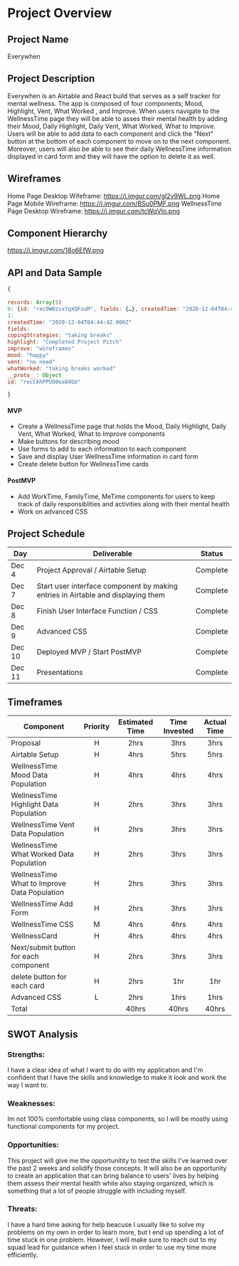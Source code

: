 # Project Overview

## Project Name

Everywhen

## Project Description

Everywhen is an Airtable and React build that serves as a self tracker for mental wellness. The app is composed of four components; Mood, Highlight, Vent, What Worked , and Improve. When users navigate to the WellnessTime page they will be able to asses their mental health by adding their Mood, Daily Highlight, Daily Vent, What Worked, What to Improve. Users will be able to add data to each component and click the "Next" button at the bottom of each component to move on to the next component. Moreover, users will also be able to see their daily WellnessTime information displayed in card form and they will have the option to delete it as well.

## Wireframes

Home Page Desktop Wifeframe: https://i.imgur.com/gI2v9WL.png
Home Page Mobile Wireframe: https://i.imgur.com/BSu0PMF.png
WellnessTime Page Desktop Wireframe: https://i.imgur.com/tcWqVIo.png

## Component Hierarchy

https://i.imgur.com/18o6EfW.png

## API and Data Sample

```js
{
  
records: Array(5)
0: {id: "rec9W0zsxYqXQFouM", fields: {…}, createdTime: "2020-12-04T04:44:42.000Z"}
1:
createdTime: "2020-12-04T04:44:42.000Z"
fields:
copingStrategies: "taking breaks"
highlight: "Completed Project Pitch"
improve: "wireframes"
mood: "happy"
vent: "no need"
whatWorked: "taking breaks worked"
__proto__: Object
id: "recCkhPPUO0oa84GU"

}


```

#### MVP

- Create a WellnessTime page that holds the Mood, Daily Highlight, Daily Vent, What Worked, What to Improve components
- Make buttons for describing mood
- Use forms to add to each information to each component
- Save and display User WellnessTime information in card form 
- Create delete button for WellnessTime cards

#### PostMVP
- Add WorkTime, FamilyTime, MeTime components for users to keep track of daily responsiblities and activities along with their mental health 
- Work on advanced CSS

## Project Schedule

| Day    | Deliverable                                             | Status     |
| ------ | ------------------------------------------------------- | ---------- |
| Dec 4  | Project Approval / Airtable Setup                       |Complete |
| Dec 7  | Start user interface component by making entries in Airtable and displaying them |Complete |
| Dec 8  | Finish User Interface Function / CSS                    | Complete |
| Dec 9  | Advanced CSS                                            | Complete |
| Dec 10 | Deployed MVP / Start PostMVP                            | Complete |
| Dec 11 | Presentations                                           | Complete |

## Timeframes

| Component                                    | Priority | Estimated Time | Time Invested | Actual Time |
| -------------------------------------------- | :------: | :------------: | :-----------: | :---------: |
| Proposal                                     |    H     |      2hrs      |      3hrs     |     3hrs    |
| Airtable Setup                               |    H     |      4hrs      |      5hrs     |     5hrs    |
| WellnessTime Mood Data Population            |    H     |      4hrs      |      4hrs     |     4hrs    |
| WellnessTime Highlight Data Population       |    H     |      2hrs      |      3hrs     |     3hrs    |
| WellnessTime Vent Data Population            |    H     |      2hrs      |      3hrs     |     3hrs    |
| WellnessTime What Worked Data Population     |    H     |      2hrs      |      3hrs     |     3hrs    |
| WellnessTime What to Improve Data Population |    H     |      2hrs      |      3hrs     |     3hrs    |
| WellnessTime Add Form                        |    H     |      2hrs      |      3hrs     |     3hrs    |
| WellnessTime CSS                             |    M     |      4hrs      |      4hrs     |     4hrs    |
| WellnessCard                                 |    H     |      4hrs      |      4hrs     |     4hrs    |
| Next/submit button for each component        |    H     |      2hrs      |      3hrs     |     3hrs    |
| delete button for each card                  |    H     |      2hrs      |      1hr      |     1hr     |
| Advanced CSS                                 |    L     |      2hrs      |      1hrs     |     1hrs    |
| Total                                        |          |     40hrs      |      40hrs    |    40hrs    |

## SWOT Analysis

### Strengths:

I have a clear idea of what I want to do with my application and I'm confident that I have the skills and knowledge to make it look and work the way I want to.

### Weaknesses:

Im not 100% comfortable using class components, so I will be mostly using functional components for my project.

### Opportunities:

This project will give me the opportunitity to test the skills I've learned over the past 2 weeks and solidify those concepts. It will also be an opportunity to create an application that can bring balance to users' lives by helping them assess their mental health while also staying organized, which is something that a lot of people struggle with including myself.

### Threats:

I have a hard time asking for help beacuse I usually like to solve my problems on my own in order to learn more, but I end up spending a lot of time stuck in one problem. However, I will make sure to reach out to my squad lead for guidance when I feel stuck in order to use my time more efficiently.
